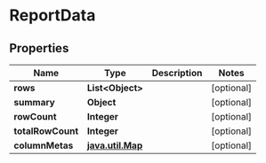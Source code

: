 

# ReportData


## Properties

Name | Type | Description | Notes
------------ | ------------- | ------------- | -------------
**rows** | **List&lt;Object&gt;** |  |  [optional]
**summary** | **Object** |  |  [optional]
**rowCount** | **Integer** |  |  [optional]
**totalRowCount** | **Integer** |  |  [optional]
**columnMetas** | [**java.util.Map**](java.util.Map.md) |  |  [optional]




